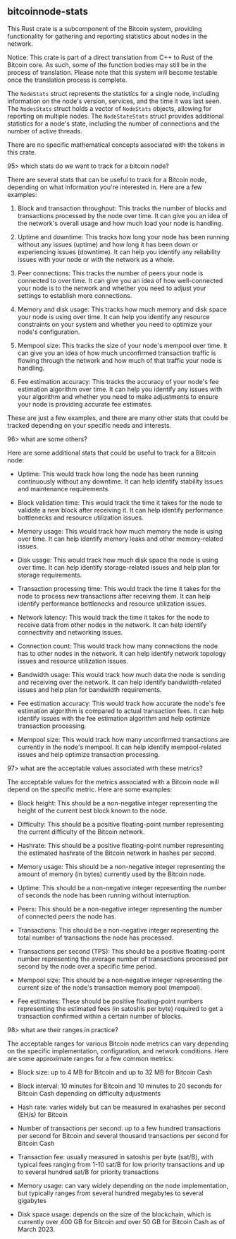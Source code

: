 ## bitcoinnode-stats

This Rust crate is a subcomponent of the Bitcoin
system, providing functionality for gathering and
reporting statistics about nodes in the network.

Notice: This crate is part of a direct translation
from C++ to Rust of the Bitcoin core. As such,
some of the function bodies may still be in the
process of translation. Please note that this
system will become testable once the translation
process is complete.

The `NodeStats` struct represents the statistics
for a single node, including information on the
node's version, services, and the time it was last
seen. The `NodesStats` struct holds a vector of
`NodeStats` objects, allowing for reporting on
multiple nodes. The `NodeStateStats` struct
provides additional statistics for a node's state,
including the number of connections and the number
of active threads.

There are no specific mathematical concepts
associated with the tokens in this crate.

95> which stats do we want to track for a bitcoin
node?

There are several stats that can be useful to
track for a Bitcoin node, depending on what
information you're interested in. Here are a few
examples:

1. Block and transaction throughput: This tracks
   the number of blocks and transactions processed
   by the node over time. It can give you an idea
   of the network's overall usage and how much
   load your node is handling.

2. Uptime and downtime: This tracks how long your
   node has been running without any issues
   (uptime) and how long it has been down or
   experiencing issues (downtime). It can help you
   identify any reliability issues with your node
   or with the network as a whole.

3. Peer connections: This tracks the number of
   peers your node is connected to over time. It
   can give you an idea of how well-connected your
   node is to the network and whether you need to
   adjust your settings to establish more
   connections.

4. Memory and disk usage: This tracks how much
   memory and disk space your node is using over
   time. It can help you identify any resource
   constraints on your system and whether you need
   to optimize your node's configuration.

5. Mempool size: This tracks the size of your
   node's mempool over time. It can give you an
   idea of how much unconfirmed transaction
   traffic is flowing through the network and how
   much of that traffic your node is handling.

6. Fee estimation accuracy: This tracks the
   accuracy of your node's fee estimation
   algorithm over time. It can help you identify
   any issues with your algorithm and whether you
   need to make adjustments to ensure your node is
   providing accurate fee estimates.

These are just a few examples, and there are many
other stats that could be tracked depending on
your specific needs and interests.

96> what are some others?

Here are some additional stats that could be
useful to track for a Bitcoin node:

- Uptime: This would track how long the node has
  been running continuously without any
  downtime. It can help identify stability issues
  and maintenance requirements.

- Block validation time: This would track the time
  it takes for the node to validate a new block
  after receiving it. It can help identify
  performance bottlenecks and resource utilization
  issues.

- Memory usage: This would track how much memory
  the node is using over time. It can help
  identify memory leaks and other memory-related
  issues.

- Disk usage: This would track how much disk space
  the node is using over time. It can help
  identify storage-related issues and help plan
  for storage requirements.

- Transaction processing time: This would track
  the time it takes for the node to process new
  transactions after receiving them. It can help
  identify performance bottlenecks and resource
  utilization issues.

- Network latency: This would track the time it
  takes for the node to receive data from other
  nodes in the network. It can help identify
  connectivity and networking issues.

- Connection count: This would track how many
  connections the node has to other nodes in the
  network. It can help identify network topology
  issues and resource utilization issues.

- Bandwidth usage: This would track how much data
  the node is sending and receiving over the
  network. It can help identify bandwidth-related
  issues and help plan for bandwidth requirements.

- Fee estimation accuracy: This would track how
  accurate the node's fee estimation algorithm is
  compared to actual transaction fees. It can help
  identify issues with the fee estimation
  algorithm and help optimize transaction
  processing.

- Mempool size: This would track how many
  unconfirmed transactions are currently in the
  node's mempool. It can help identify
  mempool-related issues and help optimize
  transaction processing.

97> what are the acceptable values associated with
these metrics?

The acceptable values for the metrics associated
with a Bitcoin node will depend on the specific
metric. Here are some examples:

- Block height: This should be a non-negative
  integer representing the height of the current
  best block known to the node.

- Difficulty: This should be a positive
  floating-point number representing the current
  difficulty of the Bitcoin network.

- Hashrate: This should be a positive
  floating-point number representing the estimated
  hashrate of the Bitcoin network in hashes per
  second.

- Memory usage: This should be a non-negative
  integer representing the amount of memory (in
  bytes) currently used by the Bitcoin node.

- Uptime: This should be a non-negative integer
  representing the number of seconds the node has
  been running without interruption.

- Peers: This should be a non-negative integer
  representing the number of connected peers the
  node has.

- Transactions: This should be a non-negative
  integer representing the total number of
  transactions the node has processed.

- Transactions per second (TPS): This should be
  a positive floating-point number representing
  the average number of transactions processed per
  second by the node over a specific time period.

- Mempool size: This should be a non-negative
  integer representing the current size of the
  node's transaction memory pool (mempool).

- Fee estimates: These should be positive
  floating-point numbers representing the
  estimated fees (in satoshis per byte) required
  to get a transaction confirmed within a certain
  number of blocks.

98> what are their ranges in practice?

The acceptable ranges for various Bitcoin node
metrics can vary depending on the specific
implementation, configuration, and network
conditions. Here are some approximate ranges for
a few common metrics:

- Block size: up to 4 MB for Bitcoin and up to 32
  MB for Bitcoin Cash

- Block interval: 10 minutes for Bitcoin and 10
  minutes to 20 seconds for Bitcoin Cash depending
  on difficulty adjustments

- Hash rate: varies widely but can be measured in
  exahashes per second (EH/s) for Bitcoin

- Number of transactions per second: up to a few
  hundred transactions per second for Bitcoin and
  several thousand transactions per second for
  Bitcoin Cash

- Transaction fee: usually measured in satoshis
  per byte (sat/B), with typical fees ranging from
  1-10 sat/B for low priority transactions and up
  to several hundred sat/B for priority
  transactions

- Memory usage: can vary widely depending on the
  node implementation, but typically ranges from
  several hundred megabytes to several gigabytes

- Disk space usage: depends on the size of the
  blockchain, which is currently over 400 GB for
  Bitcoin and over 50 GB for Bitcoin Cash as of
  March 2023.
